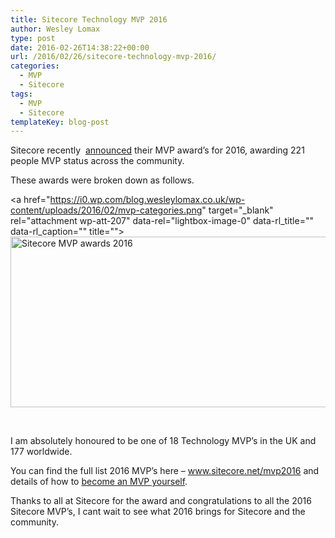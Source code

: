 ```yaml
---
title: Sitecore Technology MVP 2016
author: Wesley Lomax
type: post
date: 2016-02-26T14:38:22+00:00
url: /2016/02/26/sitecore-technology-mvp-2016/
categories:
  - MVP
  - Sitecore
tags:
  - MVP
  - Sitecore
templateKey: blog-post
---
```

Sitecore recently  <a href="http://www.sitecore.net/learn/blogs/best-practice-blogs/pieter-brinkman/posts/2016/02/announcing-2016-sitecore-mvp-awards.aspx" target="_blank">announced</a> their MVP award&#8217;s for 2016, awarding 221 people MVP status across the community.

These awards were broken down as follows.

<a href="https://i0.wp.com/blog.wesleylomax.co.uk/wp-content/uploads/2016/02/mvp-categories.png" target="\_blank" rel="attachment wp-att-207" data-rel="lightbox-image-0" data-rl\_title="" data-rl_caption="" title=""><img class="alignnone wp-image-207 size-full" src="https://i0.wp.com/blog.wesleylomax.co.uk/wp-content/uploads/2016/02/mvp-categories.png?resize=573%2C273" alt="Sitecore MVP awards 2016" width="573" height="273" srcset="https://i0.wp.com/blog.wesleylomax.co.uk/wp-content/uploads/2016/02/mvp-categories.png?w=573 573w, https://i0.wp.com/blog.wesleylomax.co.uk/wp-content/uploads/2016/02/mvp-categories.png?resize=300%2C143 300w" sizes="(max-width: 573px) 100vw, 573px" data-recalc-dims="1" /></a>

&nbsp;

I am absolutely honoured to be one of 18 Technology MVP&#8217;s in the UK and 177 worldwide.

You can find the full list 2016 MVP&#8217;s here &#8211; <a href="http://www.sitecore.net/mvp2016" target="_blank">www.sitecore.net/mvp2016</a> and details of how to <a href="http://www.sitecore.net/events/public-mvp-site/become-an-mvp.aspx" target="_blank">become an MVP yourself</a>.

Thanks to all at Sitecore for the award and congratulations to all the 2016 Sitecore MVP&#8217;s, I cant wait to see what 2016 brings for Sitecore and the community.

&nbsp;